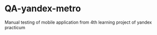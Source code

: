 # QA-yandex-metro
Manual testing of mobile application from 4th learning project of yandex practicum
